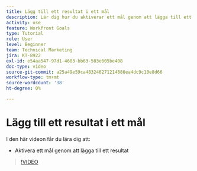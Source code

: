```yaml
---
title: Lägg till ett resultat i ett mål
description: Lär dig hur du aktiverar ett mål genom att lägga till ett resultat i [!DNL Workfront Goals].
activity: use
feature: Workfront Goals
type: Tutorial
role: User
level: Beginner
team: Technical Marketing
jira: KT-8922
exl-id: e54aa547-97d1-4603-bb63-503e605be408
doc-type: video
source-git-commit: a25a49e59ca483246271214886ea4dc9c10e8d66
workflow-type: tm+mt
source-wordcount: '38'
ht-degree: 0%

---
```


# Lägg till ett resultat i ett mål

I den här videon får du lära dig att:

* Aktivera ett mål genom att lägga till ett resultat

>[!VIDEO](https://video.tv.adobe.com/v/335194/?quality=12&learn=on)
